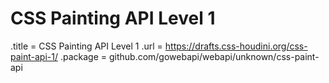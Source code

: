 # CSS Painting API Level 1

.title = CSS Painting API Level 1
.url = <https://drafts.css-houdini.org/css-paint-api-1/>
.package = github.com/gowebapi/webapi/unknown/css-paint-api
